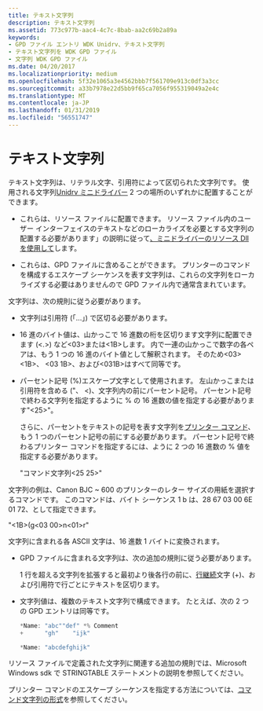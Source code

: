 ```yaml
---
title: テキスト文字列
description: テキスト文字列
ms.assetid: 773c977b-aac4-4c7c-8bab-aa2c69b2a89a
keywords:
- GPD ファイル エントリ WDK Unidrv、テキスト文字列
- テキスト文字列を WDK GPD ファイル
- 文字列 WDK GPD ファイル
ms.date: 04/20/2017
ms.localizationpriority: medium
ms.openlocfilehash: 5f32e1065a3e4562bbb7f561709e913c0df3a3cc
ms.sourcegitcommit: a33b7978e22d5bb9f65ca7056f955319049a2e4c
ms.translationtype: MT
ms.contentlocale: ja-JP
ms.lasthandoff: 01/31/2019
ms.locfileid: "56551747"
---
```

# <a name="text-strings"></a>テキスト文字列





テキスト文字列は、リテラル文字、引用符によって区切られた文字列です。 使用される文字列[Unidrv ミニドライバー](unidrv-minidrivers.md) 2 つの場所のいずれかに配置することができます。

-   これらは、リソース ファイルに配置できます。 リソース ファイル内のユーザー インターフェイスのテキストなどのローカライズを必要とする文字列の配置する必要があります」の説明に従って[、ミニドライバーのリソース Dll を使用して](using-resource-dlls-in-a-minidriver.md)します。

-   これらは、GPD ファイルに含めることができます。 プリンターのコマンドを構成するエスケープ シーケンスを表す文字列は、これらの文字列をローカライズする必要はありませんので GPD ファイル内で通常含まれています。

文字列は、次の規則に従う必要があります。

-   文字列は引用符 (「...」) で区切る必要があります。

-   16 進のバイト値は、山かっこで 16 進数の桁を区切ります文字列に配置できます (&lt;.&gt;) など&lt;03&gt;または&lt;1B&gt;します。 内で一連の山かっこで数字の各ペアは、もう 1 つの 16 進のバイト値として解釈されます。 そのため&lt;03&gt;&lt;1B&gt;、 &lt;03 1B&gt;、および&lt;031B&gt;はすべて同等です。

-   パーセント記号 (%)エスケープ文字として使用されます。 左山かっこまたは引用符を含める ("、 &lt;)、文字列内の前にパーセント記号。 パーセント記号で終わる文字列を指定するように % の 16 進数の値を指定する必要があります"&lt;25&gt;"。

    さらに、パーセントをテキストの記号を表す文字列を[プリンター コマンド](printer-commands.md)、もう 1 つのパーセント記号の前にする必要があります。 パーセント記号で終わるプリンター コマンドを指定するには、ように 2 つの 16 進数の % 値を指定する必要があります。

    "コマンド文字列&lt;25 25&gt;"

文字列の例は、Canon BJC ~ 600 のプリンターのレター サイズの用紙を選択するコマンドです。 このコマンドは、バイト シーケンス 1 b は、28 67 03 00 6E 01 72、として指定できます。

"&lt;1B&gt;(g&lt;03 00&gt;n&lt;01&gt;r"

文字列に含まれる各 ASCII 文字は、16 進数 1 バイトに変換されます。

-   GPD ファイルに含まれる文字列は、次の追加の規則に従う必要があります。

    1 行を超える文字列を拡張すると最初より後各行の前に、[行継続](line-continuation.md)文字 (+)、および引用符で行ごとにテキストを区切ります。

-   文字列値は、複数のテキスト文字列で構成できます。 たとえば、次の 2 つの GPD エントリは同等です。
    ```cpp
    *Name: "abc""def" *% Comment
    +      "gh"    "ijk"

    *Name: "abcdefghijk"
    ```

リソース ファイルで定義された文字列に関連する追加の規則では、Microsoft Windows sdk で STRINGTABLE ステートメントの説明を参照してください。

プリンター コマンドのエスケープ シーケンスを指定する方法については、[コマンド文字列の形式](command-string-format.md)を参照してください。

 

 




